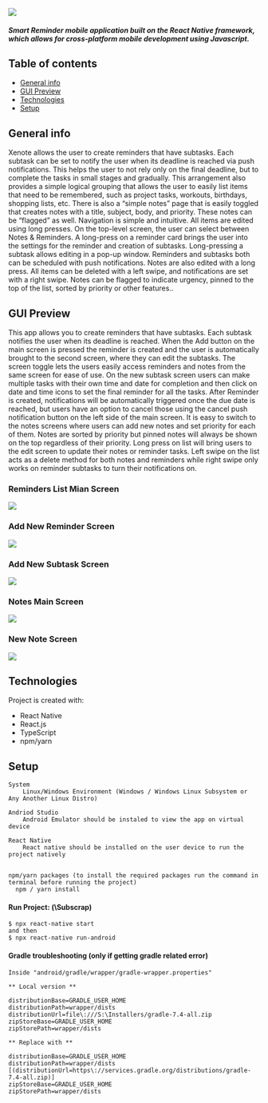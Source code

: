 ![](app/images/xenote.png)
##### Smart Reminder mobile application built on the React Native framework, which allows for cross-platform mobile development using Javascript.

## Table of contents
* [General info](#general-info)
* [GUI Preview](#gui-preview)
* [Technologies](#technologies)
* [Setup](#setup)


## General info
Xenote allows the user to create reminders that have subtasks. Each subtask can be set to notify the user when its deadline is reached via push notifications. This helps the user to not rely only on the final deadline, but to complete the tasks in small stages and gradually. This arrangement also provides a simple logical grouping that allows the user to easily list items that need to be remembered, such as project tasks, workouts, birthdays, shopping lists, etc. There is also a “simple notes” page that is easily toggled that creates notes with a title, subject, body, and priority. These notes can be “flagged” as well.
Navigation is simple and intuitive. All items are edited using long presses. On the top-level screen, the user can select between Notes & Reminders. A long-press on a reminder card brings the user into the settings for the reminder and creation of subtasks. Long-pressing a subtask allows editing in a pop-up window. Reminders and subtasks both can be scheduled with push notifications. Notes are also edited with a long press. All items can be deleted with a left swipe, and notifications are set with a right swipe. Notes can be flagged to indicate urgency, pinned to the top of the list, sorted by priority or other features..


## GUI Preview
This app allows you to create reminders that have subtasks. Each subtask notifies the user when its deadline is reached. When the Add button on the main screen is pressed the reminder is created and the user is automatically brought to the second screen, where they can edit the subtasks. The screen toggle lets the users easily access reminders and notes from the same screen for ease of use. On the new subtask screen users can make multiple tasks with their own time and date for completion and then click on date and time icons to set the final reminder for all the tasks. After Reminder is created, notifications will be automatically triggered once the due date is reached, but users have an option to cancel those using the cancel push notification button on the left side of the main screen. It is easy to switch to the notes screens where users can add new notes and set priority for each of them. Notes are sorted by priority but pinned notes will always be shown on the top regardless of their priority. Long press on list will bring users to the edit screen to update their notes or reminder tasks. Left swipe on the list acts as a delete method for both notes and reminders while right swipe only works on reminder subtasks to turn their notifications on.
### Reminders List Mian Screen
![](app/images/main.PNG)


### Add New Reminder Screen
![](app/images/reminder.PNG)


### Add New Subtask Screen
![](app/images/new.PNG)


### Notes Main Screen
![](app/images/note.PNG)


### New Note Screen
![](app/images/addnote.PNG)


## Technologies
Project is created with:
* React Native
* React.js
* TypeScript
* npm/yarn
	
## Setup
```
System
    Linux/Windows Environment (Windows / Windows Linux Subsystem or Any Another Linux Distro)

Andriod Studio
    Android Emulator should be instaled to view the app on virtual device

React Native
    React native should be installed on the user device to run the project natively 


npm/yarn packages (to install the required packages run the command in terminal before running the project)
  npm / yarn install 
```

 
#### Run Project: (\Subscrap)
```
$ npx react-native start
and then
$ npx react-native run-android

```

#### Gradle troubleshooting (only if getting gradle related error)

```
Inside "android/gradle/wrapper/gradle-wrapper.properties"

** Local version **

distributionBase=GRADLE_USER_HOME
distributionPath=wrapper/dists
distributionUrl=file\:///S:\Installers/gradle-7.4-all.zip
zipStoreBase=GRADLE_USER_HOME
zipStorePath=wrapper/dists

** Replace with **

distributionBase=GRADLE_USER_HOME
distributionPath=wrapper/dists
[(distributionUrl=https\://services.gradle.org/distributions/gradle-7.4-all.zip)]
zipStoreBase=GRADLE_USER_HOME
zipStorePath=wrapper/dists
```
